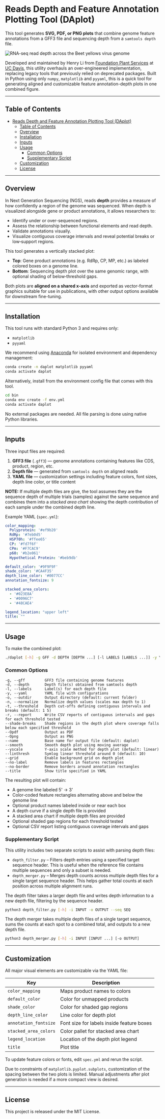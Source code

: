 # Reads Depth and Feature Annotation Plotting Tool (DAplot)

This tool generates **SVG, PDF, or PNG plots** that combine genome feature annotations from a GFF3 file and sequencing depth from a `samtools depth` file.

![RNA-seq read depth across the Beet yellows virus genome](https://i.imgur.com/8M8e9fT.png)

Developed and maintained by Henry Li from [Foundation Plant Services](https://fps.ucdavis.edu/index.cfm) at [UC Davis](https://www.ucdavis.edu/), this utility overhauls an over-engineered implementation, replacing legacy tools that previously relied on deprecated packages. Built in Python using only `numpy`, `matplotlib` and `pyyaml`, this is a quick tool for generating aligned and customizable feature annotation-depth plots in one combined figure.

---

## Table of Contents

- [Reads Depth and Feature Annotation Plotting Tool (DAplot)](#reads-depth-and-feature-annotation-plotting-tool-daplot)
  - [Table of Contents](#table-of-contents)
  - [Overview](#overview)
  - [Installation](#installation)
  - [Inputs](#inputs)
  - [Usage](#usage)
    - [Common Options](#common-options)
    - [Supplementary Script](#supplementary-script)
  - [Customization](#customization)
  - [License](#license)

---

## Overview

In Next Generation Sequencing (NGS), reads **depth** provides a measure of how confidently a region of the genome was sequenced. When depth is visualized alongside gene or product annotations, it allows researchers to:

- Identify under or over-sequenced regions.
- Assess the relationship between functional elements and read depth.
- Validate annotations visually.
- Visualize contiguous coverage intervals and reveal potential breaks or low‑support regions.

This tool generates a vertically stacked plot:
- **Top**: Gene product annotations (e.g. RdRp, CP, MP, etc.) as labeled colored boxes on a genome line.
- **Bottom**: Sequencing depth plot over the same genomic range, with optional shading of below‑threshold gaps.

Both plots are **aligned on a shared x-axis** and exported as vector-format graphics suitable for use in publications, with other output options available for downstream fine-tuning. 

---

## Installation

This tool runs with standard Python 3 and requires only:

- `matplotlib`
- `pyyaml`

We recommend using [Anaconda](https://docs.anaconda.com/anaconda/install/) for isolated environment and dependency management:

```bash
conda create -n daplot matplotlib pyyaml
conda activate daplot
```

Alternatively, install from the environment config file that comes with this tool.

```bash
cd bin
conda env create -f env.yml
conda activate daplot
```

No external packages are needed. All file parsing is done using native Python libraries.

---

## Inputs

Three input files are required:

1. **GFF3 file** (`.gff3`) — genome annotations containing features like CDS, product, region, etc.
2. **Depth file** — generated from `samtools depth` on aligned reads
3. **YAML file** — customization settings including feature colors, font sizes, depth line color, or title content

**NOTE:** If multiple depth files are give, the tool assumes they are the sequence depth of multiple trials (samples) against the same sequence and combines them into a *stacked area chart* showing the depth contribution of each sample under the combined depth line.

Example YAML (`spec.yml`):

```yaml
color_mapping:
  Polyprotein: '#ef9b20'
  RdRp: '#7eb0d5'
  HSP70h: '#ffee65'
  CP: '#fd7f6f'
  CPm: '#F7CAC9'
  p60: '#b2e061'
  Hypothetical Protein: '#beb9db'

default_color: '#9F9F9F'
shade_color: '#CA4F35'
depth_line_color: '#0077CC'
annotation_fontsize: 9

stacked_area_colors:
  - '#023E8A'
  - '#0096C7'
  - '#48CAE4'

legend_location: "upper left"
title: ""
```

---

## Usage

To make the combined plot:

```bash
./daplot [-h] -g GFF -d DEPTH [DEPTH ...] [-l LABELS [LABELS ...]] -y YAML [-o OUTDIR] [-n] [--grid] [--smooth] [--yscale {linear,symlog}] [--linthresh LINTHRESH] [--name NAME] [--no-label] [--no-border] [-t THRESHOLDS [T ...]] [-r] [--shade-breaks] [--title] [--Opdf] [--Opng]
```

### Common Options

```
-g, --gff         GFF3 file containing genome features
-d, --depth       Depth file(s) obtained from samtools depth
-l, --labels      Label(s) for each depth file
-y, --yaml        YAML file with configurations
-o, --outdir      Output directory (default: current folder)
-n, --normalize   Normalize depth values (scales max depth to 1)
-t, --threshold   Depth cut‑offs defining contiguous intervals and breaks (default: 1 5)
-r, --report      Write CSV reports of contiguous intervals and gaps for each threshold tested
--shade-breaks    Shade regions in the depth plot where coverage falls below each specified threshold
--Opdf            Output as PDF
--Opng            Output as PNG
--name            Base name for output file (default: daplot)
--smooth          Smooth depth plot using moving average
--yscale          Y-axis scale method for depth plot (default: linear)
--linthresh       Symlog linear threshold around 0 (default: 10)
--grid            Enable background grid on depth plot
--no-label        Remove labels in features rectangles
--no-border       Remove borders around annotation rectangles
--title           Show title specified in YAML
```

The resulting plot will contain:

- A genome line labeled 5' -> 3'
- Color-coded feature rectangles alternating above and below the genome line
- Optional product names labeled inside or near each box
- A depth curve if a single depth file is provided
- A stacked area chart if multiple depth files are provided
- Optional shaded gap regions for each threshold tested
- Optional CSV report listing contiguous coverage intervals and gaps

### Supplementary Script

This utility includes two separate scripts to assist with parsing depth files:

- `depth_filter.py` – Filters depth entries using a specified target sequence header. This is useful when the reference file contains multiple sequences and only a subset is needed.
- `depth_merger.py` – Merges depth counts across multiple depth files for a single target sequence header. This helps gather total counts at each position across multiple alignment runs.

The depth filter takes a larger depth file and writes depth information to a new depth file, filtering by the sequence header.

```bash
python3 depth_filter.py [-h] -i INPUT -o OUTPUT --seq SEQ
```

The depth merger takes multiple depth files of a single target sequence, sums the counts at each spot to a combined total, and outputs to a new depth file.

```bash
python3 depth_merger.py [-h] -i INPUT [INPUT ...] [-o OUTPUT]
```

---

## Customization

All major visual elements are customizable via the YAML file:

| Key                   | Description                               |
| --------------------- | ----------------------------------------- |
| `color_mapping`       | Maps product names to colors              |
| `default_color`       | Color for unmapped products               |
| `shade_color`         | Color for shaded gap regions              |
| `depth_line_color`    | Line color for depth plot                 |
| `annotation_fontsize` | Font size for labels inside feature boxes |
| `stacked_area_colors` | Color pallet for stacked area chart       |
| `legend_location`     | Location of the depth plot legend         |
| `title`               | Plot title                                |

To update feature colors or fonts, edit `spec.yml` and rerun the script.

Due to constraints of `matplotlib.pyplot.subplots`, customization of the spacing between the two plots is limited. Manual adjustments after plot generation is needed if a more compact view is desired.

---

## License

This project is released under the MIT License.
